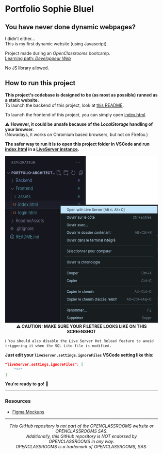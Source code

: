 # Portfolio Sophie Bluel

## You have never done dynamic webpages?

I didn't either...  
This is my first dynamic website (using Javascript).

Project made during an _OpenClassrooms_ bootcamp.  
[Learning path: _Développeur Web_](https://openclassrooms.com/fr/paths/717-developpeur-web)

No JS library allowed.

## How to run this project

**This project's codebase is designed to be (as most as possible) runned as a static website.**  
To launch the backend of this project, look at [this README](./Backend/ReadMe.md).

To launch the frontend of this project, you can simply open [index.html](./Frontend/index.html).  

⚠️ **However, it could be unsafe because of the _LocalStorage_ handling of your browser.**  
(Nowadays, it works on Chromium based browsers, but not on Firefox.)

**The safer way to run it is to open this project folder in VSCode and run [index.html](./Frontend/index.html) in a [LiveServer instance](https://marketplace.visualstudio.com/items?itemName=ritwickdey.LiveServer).**

<p align="center"><img src="./ReadmeAssets/RunWithLiveServer.png" alt="Run with Live Server example" width="595" height="548" /><br><b>⚠️ CAUTION: MAKE SURE YOUR FILETREE LOOKS LIKE ON THIS SCREENSHOT</b></p>

```
ℹ️ You should also disable the Live Server Hot Reload feature to avoid triggering it when the SQL Lite file is modified.
```

**Just edit your `liveServer.settings.ignoreFiles` VSCode setting like this:**
```json
"liveServer.settings.ignoreFiles": [
    "**"
]
```

**You're ready to go!** 🚀

---

### Resources

- [Figma Mockups](www.figma.com/file/kfKHknHySoTibZfdolGAX6/Desktop)

---

<p align="center"><em>This GitHub repository is not part of the OPENCLASSROOMS website or OPENCLASSROOMS SAS.<br>Additionally, this GitHub repository is NOT endorsed by OPENCLASSROOMS in any way.<br>OPENCLASSROOMS is a trademark of OPENCLASSROOMS, SAS.</em></p>